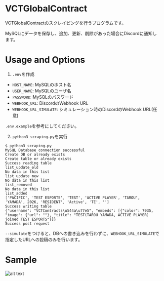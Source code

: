 # VCTGlobalContract
VCTGlobalContractのスクレイピングを行うプログラムです。

MySQLにデータを保存し、追加、更新、削除があった場合にDiscordに通知します。

# Usage and Options
1. `.env`を作成
- `HOST_NAME`: MySQLのホスト名
- `USER_NAME`: MySQLのユーザ名
- `PASSWORD`: MySQLのパスワード
- `WEBHOOK_URL`: DiscordのWebhook URL
- `WEBHOOK_URL_SIMULATE`: シミュレーション時のDiscordのWebhook URL(任意)

`.env.example`を参考にしてください。

2. `python3 scraping.py`を実行
```
$ python3 scraping.py
MySQL Database connection successful
Create DB or already exists
Create table or already exists
Success reading table
list_update_old
No data in this list
list_update_new
No data in this list
list_removed
No data in this list
list_added
['PACIFIC', 'TEST ESPORTS', 'TEST', 'ACTIVE PLAYER', 'TAROU', 'YAMADA', 2026, 'RESIDENT', 'Active', 'TE', '']
Success writing table
{"username": "VCTContracts\u544a\u77e5", "embeds": [{"color": 7935, "image": {"url": ""}, "title": "TEST(TAROU YAMADA, ACTIVE PLAYER) joined TEST ESPORTS"}]}
Success post request
```

`--simulate`をつけると、DBへの書き込みを行わずに、`WEBHOOK_URL_SIMULATE`で指定したURLへの投稿のみを行います。

# Sample
![alt text](image.png)